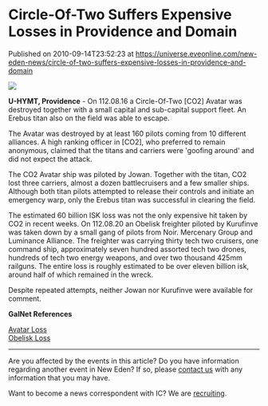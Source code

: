 # Circle-Of-Two Suffers Expensive Losses in Providence and Domain
Published on 2010-09-14T23:52:23 at https://universe.eveonline.com/new-eden-news/circle-of-two-suffers-expensive-losses-in-providence-and-domain

![](http://www.eve-ic.net/media/assets/icarticlebanner.png)  
  
 **U-HYMT, Providence** \- On 112.08.16 a Circle-Of-Two [CO2] Avatar was destroyed together with a small capital and sub-capital support fleet. An Erebus titan also on the field was able to escape.  
  
The Avatar was destroyed by at least 160 pilots coming from 10 different alliances. A high ranking officer in [CO2], who preferred to remain anonymous, claimed that the titans and carriers were 'goofing around' and did not expect the attack.  
  
The CO2 Avatar ship was piloted by Jowan. Together with the titan, CO2 lost three carriers, almost a dozen battlecruisers and a few smaller ships. Although both titan pilots attempted to release their controls and initiate an emergency warp, only the Erebus titan was successful in clearing the field.  
  
The estimated 60 billion ISK loss was not the only expensive hit taken by CO2 in recent weeks. On 112.08.20 an Obelisk freighter piloted by Kurufinve was taken down by a small gang of pilots from Noir. Mercenary Group and Luminance Alliance. The freighter was carrying thirty tech two cruisers, one command ship, approximately seven hundred assorted tech two drones, hundreds of tech two energy weapons, and over two thousand 425mm railguns. The entire loss is roughly estimated to be over eleven billion isk, around half of which remained in the wreck.  
  
Despite repeated attempts, neither Jowan nor Kurufinve were available for comment.

**GalNet References**

[Avatar Loss](http://eve.battleclinic.com/killboard/killmail.php?id=11115513)  
[Obelisk Loss](http://eve.battleclinic.com/killboard/killmail.php?id=11140498)

* * *

Are you affected by the events in this article? Do you have information regarding another event in New Eden? If so, please [contact us](http://www.eveonline.com/news.asp?a=submitrp) with any information that you may have.  
  
Want to become a news correspondent with IC? We are [recruiting](http://www.eveonline.com/isd.asp).
